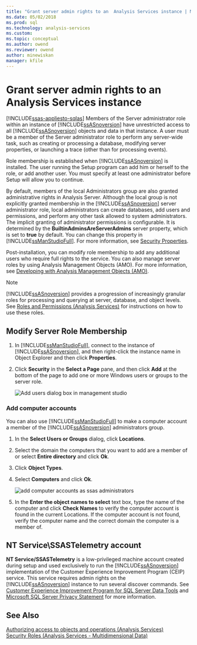 ```yaml
---
title: "Grant server admin rights to an  Analysis Services instance | Microsoft Docs"
ms.date: 05/02/2018
ms.prod: sql
ms.technology: analysis-services
ms.custom:
ms.topic: conceptual
ms.author: owend
ms.reviewer: owend
author: minewiskan
manager: kfile
---
```

# Grant server admin rights to an  Analysis Services instance
[!INCLUDE[ssas-appliesto-sqlas](../../includes/ssas-appliesto-sqlas.md)]
  Members of the Server administrator role within an instance of [!INCLUDE[ssASnoversion](../../includes/ssasnoversion-md.md)] have unrestricted access to all [!INCLUDE[ssASnoversion](../../includes/ssasnoversion-md.md)] objects and data in that instance. A user must be a member of the Server administrator role to perform any server-wide task, such as creating or processing a database, modifying server properties, or launching a trace (other than for processing events).  
  
 Role membership is established when [!INCLUDE[ssASnoversion](../../includes/ssasnoversion-md.md)] is installed. The user running the Setup program can add him or herself to the role, or add another user. You must specify at least one administrator before Setup will allow you to continue.  
  
 By default, members of the local Administrators group are also granted administrative rights in Analysis Server. Although the local group is not explicitly granted membership in the [!INCLUDE[ssASnoversion](../../includes/ssasnoversion-md.md)] server administrator role, local administrators can create databases, add users and permissions, and perform any other task allowed to system administrators. The implicit granting of administrator permissions is configurable. It is determined by the **BuiltinAdminsAreServerAdmins** server property, which is set to **true** by default. You can change this property in [!INCLUDE[ssManStudioFull](../../includes/ssmanstudiofull-md.md)]. For more information, see [Security Properties](../../analysis-services/server-properties/security-properties.md).  
  
 Post-installation, you can modify role membership to add any additional users who require full rights to the service. You can also manage server roles by using Analysis Management Objects (AMO). For more information, see [Developing with Analysis Management Objects &#40;AMO&#41;](https://docs.microsoft.com/bi-reference/amo/developing-with-analysis-management-objects-amo).  
  
> [!NOTE]  
>  [!INCLUDE[ssASnoversion](../../includes/ssasnoversion-md.md)] provides a progression of increasingly granular roles for processing and querying at server, database, and object levels. See [Roles and Permissions &#40;Analysis Services&#41;](../../analysis-services/multidimensional-models/roles-and-permissions-analysis-services.md) for instructions on how to use these roles.  
  
## Modify Server Role Membership  
  
1.  In [!INCLUDE[ssManStudioFull](../../includes/ssmanstudiofull-md.md)], connect to the instance of [!INCLUDE[ssASnoversion](../../includes/ssasnoversion-md.md)], and then right-click the instance name in Object Explorer and then click **Properties**.  
  
2.  Click **Security** in the **Select a Page** pane, and then click **Add** at the bottom of the page to add one or more Windows users or groups to the server role.  
  
     ![Add users dialog box in management studio](../../analysis-services/instances/media/ssas-serveradminadd.png "Add users dialog box in management studio")  
  
### Add computer accounts  
 You can also use [!INCLUDE[ssManStudioFull](../../includes/ssmanstudiofull-md.md)] to make a computer account a member of the [!INCLUDE[ssASnoversion](../../includes/ssasnoversion-md.md)] administrators group.  
  
1.  In the **Select Users or Groups** dialog, click **Locations**.  
  
2.  Select the domain the computers that you want to add are a member of or select **Entire directory** and click **Ok**.  
  
3.  Click **Object Types**.  
  
4.  Select **Computers** and click **Ok**.  
  
     ![add computer accounts as ssas administrators](../../analysis-services/instances/media/ssas-in-ssms-computerobjects.png "add computer accounts as ssas administrators")  
  
5.  In the **Enter the object names to select** text box, type the name of the computer and click **Check Names** to verify the computer account is found in the current Locations. If the computer account is not found, verify the computer name and the correct domain the computer is a member of.  
  
## NT Service\SSASTelemetry account  
 **NT Service/SSASTelemetry** is a low-privileged machine account created during setup and used exclusively to run the [!INCLUDE[ssASnoversion](../../includes/ssasnoversion-md.md)] implementation of the Customer Experience Improvement Program (CEIP) service. This service requires admin rights on the [!INCLUDE[ssASnoversion](../../includes/ssasnoversion-md.md)] instance to run several discover commands. See [Customer Experience Improvement Program for SQL Server Data Tools](../../sql-server/customer-experience-improvement-program-for-sql-server-data-tools.md) and [Microsoft SQL Server Privacy Statement](http://go.microsoft.com/fwlink/?LinkID=868444) for more information.  
  
## See Also  
 [Authorizing access to objects and operations &#40;Analysis Services&#41;](../../analysis-services/multidimensional-models/authorizing-access-to-objects-and-operations-analysis-services.md)   
 [Security Roles  &#40;Analysis Services - Multidimensional Data&#41;](../../analysis-services/multidimensional-models/olap-logical/security-roles-analysis-services-multidimensional-data.md)  
  
  
